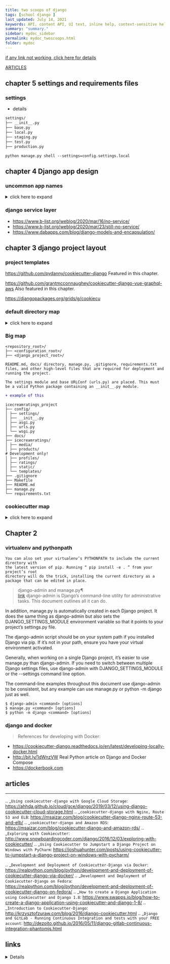```yaml
---
title: two scoops of django
tags: [school django ]
last_updated: July 14, 2021
keywords: API, content API, UI text, inline help, context-sensitive help, popovers, tooltips
summary: "summary."
sidebar: mydoc_sidebar
permalink: mydoc_twoscoops.html
folder: mydoc
---
```


[if any link not working, click here for details](#links)

[ARTICLES](#articles)


## chapter 5 settings and requirements files

### settings 

- details

```diff
settings/
├── __init__.py
├── base.py
├── local.py
├── staging.py
├── test.py
├── production.py
```

```shell
python manage.py shell --settings=config.settings.local
```

## chapter 4 Django app design

### uncommon app names

<details> 
  <summary> click here to expand </summary>

```
scoops/
├── api/
├── behaviors.py
├── constants.py
├── context_processors.py
├── decorators.py
├── db/
├── exceptions.py
├── fields.py
├── factories.py
├── helpers.py
├── managers.py
├── middleware.py
├── schema.py
├── signals.py
├── utils.py
├── viewmixins.py
```

</details>

### django service layer
- https://www.b-list.org/weblog/2020/mar/16/no-service/
- https://www.b-list.org/weblog/2020/mar/23/still-no-service/
- https://www.dabapps.com/blog/django-models-and-encapsulation/

## chapter 3 django project layout

### project templates

https://github.com/pydanny/cookiecutter-django
Featured in this chapter.

https://github.com/grantmcconnaughey/cookiecutter-django-vue-graphql-aws
Also featured in this chapter.

https://djangopackages.org/grids/g/cookiecu

### default directory map

<details>
  <summary> click here to expand </summary>

```text
mysite/
├── manage.py
├── my_app
│ ├── __init__.py
│ ├── admin.py
│ ├── apps.py
│ ├── migrations
│ │
│ ├── models.py
│ ├── tests.py
│ └── views.py
└── __init__.py
└── mysite
├── __init__.py
├── asgi.py
├── settings.py
├── urls.py
└── wsgi.py
```

</details>

### Big map

```
<repository_root>/
├── <configuration_root>/
├── <django_project_root>/
```

`README.md, docs/ directory, manage.py, .gitignore, requirements.txt files, and other high-level files that are required for deployment and running the project.`

`The settings module and base URLConf (urls.py) are placed. This must be a valid Python package containing an __init__.py module. `

```diff
+ example of this
```

```
icecreamratings_project
├── config/
│ ├── settings/
│ ├── __init__.py
│ ├── asgi.py
│ ├── urls.py
│ └── wsgi.py
├── docs/
├── icecreamratings/
│ ├── media/
│ ├── products/
# Development only!
│ ├── profiles/
│ ├── ratings/
│ ├── static/
│ └── templates/
├── .gitignore
├── Makefile
├── README.md
├── manage.py
└── requirements.txt
```

### cookiecutter map

<details>
  <summary> click here to expand</summary>
  

```
.
├── bin
│   └── post_compile
├── compose
│   ├── local
│   │   ├── django
│   │   │   ├── Dockerfile
│   │   │   └── start
│   │   └── docs
│   │       ├── Dockerfile
│   │       └── start
│   └── production
│       ├── django
│       │   ├── Dockerfile
│       │   ├── entrypoint
│       │   └── start
│       ├── postgres
│       │   ├── Dockerfile
│       │   └── maintenance
│       │       ├── backup
│       │       ├── backups
│       │       ├── restore
│       │       └── _sourced
│       │           ├── constants.sh
│       │           ├── countdown.sh
│       │           ├── messages.sh
│       │           └── yes_no.sh
│       └── traefik
│           ├── Dockerfile
│           └── traefik.yml
├── config
│   ├── __init__.py
│   ├── settings
│   │   ├── base.py
│   │   ├── __init__.py
│   │   ├── local.py
│   │   ├── production.py
│   │   └── test.py
│   ├── urls.py
│   └── wsgi.py
├── CONTRIBUTORS.txt
├── cookiecutter
│   ├── conftest.py
│   ├── contrib
│   │   ├── __init__.py
│   │   └── sites
│   │       ├── __init__.py
│   │       └── migrations
│   │           ├── 0001_initial.py
│   │           ├── 0002_alter_domain_unique.py
│   │           ├── 0003_set_site_domain_and_name.py
│   │           ├── 0004_alter_options_ordering_domain.py
│   │           └── __init__.py
│   ├── __init__.py
│   ├── static
│   │   ├── css
│   │   │   └── project.css
│   │   ├── fonts
│   │   ├── images
│   │   │   └── favicons
│   │   │       └── favicon.ico
│   │   ├── js
│   │   │   └── project.js
│   │   └── sass
│   │       ├── custom_bootstrap_vars.scss
│   │       └── project.scss
│   ├── templates
│   │   ├── 403.html
│   │   ├── 404.html
│   │   ├── 500.html
│   │   ├── account
│   │   │   ├── account_inactive.html
│   │   │   ├── base.html
│   │   │   ├── email_confirm.html
│   │   │   ├── email.html
│   │   │   ├── login.html
│   │   │   ├── logout.html
│   │   │   ├── password_change.html
│   │   │   ├── password_reset_done.html
│   │   │   ├── password_reset_from_key_done.html
│   │   │   ├── password_reset_from_key.html
│   │   │   ├── password_reset.html
│   │   │   ├── password_set.html
│   │   │   ├── signup_closed.html
│   │   │   ├── signup.html
│   │   │   ├── verification_sent.html
│   │   │   └── verified_email_required.html
│   │   ├── base.html
│   │   ├── pages
│   │   │   ├── about.html
│   │   │   └── home.html
│   │   └── users
│   │       ├── user_detail.html
│   │       └── user_form.html
│   ├── users
│   │   ├── adapters.py
│   │   ├── admin.py
│   │   ├── apps.py
│   │   ├── forms.py
│   │   ├── __init__.py
│   │   ├── migrations
│   │   │   ├── 0001_initial.py
│   │   │   └── __init__.py
│   │   ├── models.py
│   │   ├── tests
│   │   │   ├── factories.py
│   │   │   ├── __init__.py
│   │   │   ├── test_admin.py
│   │   │   ├── test_forms.py
│   │   │   ├── test_models.py
│   │   │   ├── test_urls.py
│   │   │   └── test_views.py
│   │   ├── urls.py
│   │   └── views.py
│   └── utils
│       ├── context_processors.py
│       └── __init__.py
├── docs
│   ├── conf.py
│   ├── howto.rst
│   ├── index.rst
│   ├── __init__.py
│   ├── make.bat
│   ├── Makefile
│   ├── pycharm
│   │   ├── configuration.rst
│   │   └── images
│   │       ├── 1.png
│   │       ├── 2.png
│   │       ├── 3.png
│   │       ├── 4.png
│   │       ├── 7.png
│   │       ├── 8.png
│   │       ├── f1.png
│   │       ├── f2.png
│   │       ├── f3.png
│   │       ├── f4.png
│   │       ├── issue1.png
│   │       └── issue2.png
│   └── users.rst
├── LICENSE
├── locale
│   └── README.rst
├── local.yml
├── manage.py
├── merge_production_dotenvs_in_dotenv.py
├── Procfile
├── production.yml
├── pytest.ini
├── README.rst
├── requirements
│   ├── base.txt
│   ├── local.txt
│   └── production.txt
├── requirements.txt
├── runtime.txt
├── setup.cfg
└── tree.md

37 directories, 120 files
```

</details>

## Chapter 2

### virtualenv and pythonpath

```
You can also set your virtualenv’s PYTHONPATH to include the current directory with
the latest version of pip. Running “ pip install -e . ” from your project’s root
directory will do the trick, installing the current directory as a package that can be edited in place.

```
  
> django-admin and manage.py¶  
> [link](https://docs.djangoproject.com/en/3.2/ref/django-admin/)
django-admin is Django’s command-line utility for administrative tasks. This document outlines all it can do.

In addition, manage.py is automatically created in each Django project. It does the same thing as django-admin but also sets the DJANGO_SETTINGS_MODULE environment variable so that it points to your project’s settings.py file.

The django-admin script should be on your system path if you installed Django via pip. If it’s not in your path, ensure you have your virtual environment activated.

Generally, when working on a single Django project, it’s easier to use manage.py than django-admin. If you need to switch between multiple Django settings files, use django-admin with DJANGO_SETTINGS_MODULE or the --settings command line option.

The command-line examples throughout this document use django-admin to be consistent, but any example can use manage.py or python -m django just as well.

```
$ django-admin <command> [options]
$ manage.py <command> [options]
$ python -m django <command> [options]
```


### django and docker 

>References for developing with Docker:

- https://cookiecutter-django.readthedocs.io/en/latest/developing-locally-docker.html
- http://bit.ly/1dWnzVW Real Python article on Django and Docker Compose
- https://dockerbook.com


## articles

---------

.. _`Using cookiecutter-django with Google Cloud Storage`: https://ahhda.github.io/cloud/gce/django/2019/03/12/using-django-cookiecutter-cloud-storage.html
.. _`cookiecutter-django with Nginx, Route 53 and ELB`: https://msaizar.com/blog/cookiecutter-django-nginx-route-53-and-elb/
.. _`cookiecutter-django and Amazon RDS`: https://msaizar.com/blog/cookiecutter-django-and-amazon-rds/
.. _`Exploring with Cookiecutter`: http://www.snowboardingcoder.com/django/2016/12/03/exploring-with-cookiecutter/
.. _`Using Cookiecutter to Jumpstart a Django Project on Windows with PyCharm`: https://joshuahunter.com/posts/using-cookiecutter-to-jumpstart-a-django-project-on-windows-with-pycharm/

.. _`Development and Deployment of Cookiecutter-Django via Docker`: https://realpython.com/blog/python/development-and-deployment-of-cookiecutter-django-via-docker/
.. _`Development and Deployment of Cookiecutter-Django on Fedora`: https://realpython.com/blog/python/development-and-deployment-of-cookiecutter-django-on-fedora/
.. _`How to create a Django Application using Cookiecutter and Django 1.8`: https://www.swapps.io/blog/how-to-create-a-django-application-using-cookiecutter-and-django-1-8/
.. _`Introduction to Cookiecutter-Django`: http://krzysztofzuraw.com/blog/2016/django-cookiecutter.html
.. _`Django and GitLab - Running Continuous Integration and tests with your FREE account`: http://dezoito.github.io/2016/05/11/django-gitlab-continuous-integration-phantomjs.html


## links

<details
  <summary> link not working?, click below  </summary>
  
 
  <ol><li><a href="https://docs.djangoproject.com/en/3.2/topics/http/middleware/#process-template-response">/2nujh0e</a></li><li><a href="https://docs.djangoproject.com/en/3.2/topics/http/middleware/#process-template-response">/3f2pjuk</a></li><li><a href="https://docs.djangoproject.com/en/3.2/topics/testing/tools/#assertions">/3ql9vki</a></li><li><a href="https://docs.djangoproject.com/en/3.2/topics/testing/tools/#assertions">/35fskkd</a></li><li><a href="https://docs.djangoproject.com/en/3.2/ref/utils/#django.utils.html.format_html">/3pb3wov</a></li><li><a href="https://docs.djangoproject.com/en/3.2/ref/utils/#django.utils.html.format_html">/2yfqhbz</a></li><li><a href="https://docs.djangoproject.com/en/3.2/ref/settings/#session-serializer">/2lojuac</a></li><li><a href="https://docs.djangoproject.com/en/3.2/ref/settings/#session-serializer">/2kieriu</a></li><li><a href="https://docs.djangoproject.com/en/3.2/ref/settings/#debug">/39vtww7</a></li><li><a href="https://docs.djangoproject.com/en/3.2/topics/db/models/#proxy-models">/2ke7reo</a></li><li><a href="https://docs.djangoproject.com/en/3.2/topics/db/models/#proxy-models">/django-db-models-foreignkey</a></li><li><a href="https://docs.djangoproject.com/en/3.2/ref/models/fields/#enumeration-types">/3idkv3n</a></li><li><a href="https://docs.djangoproject.com/en/3.2/ref/models/fields/#enumeration-types">/django-3-choice-classes</a></li><li><a href="https://raw.githubusercontent.com/feldroy/django-crash-starter/master/installers/ubuntu/install_postgresql_13_ubuntu.sh">/3ctu5tq</a></li><li><a href="https://raw.githubusercontent.com/feldroy/django-crash-starter/master/installers/ubuntu/install_postgresql_13_ubuntu.sh">/pg13-ubuntu-installer</a></li><li><a href="https://www.feldroy.com/products/two-scoops-of-django-3-x">/3cx0ort</a></li><li><a href="https://www.feldroy.com/products/two-scoops-of-django-3-x">/2eqtagk</a></li><li><a href="https://docs.djangoproject.com/en/3.1/ref/models/fields/#enumeration-types">/3huub2k</a></li><li><a href="https://docs.djangoproject.com/en/3.0/ref/models/fields/#enumeration-types">/3mimvup</a></li><li><a href="https://br.feldroy.com/collections/all">/35vflm0</a></li><li><a href="https://br.feldroy.com/collections/all">/br-products</a></li><li><a href="https://www.feldroy.com/pages/courses#dcc">/2rqx59a</a></li><li><a href="https://www.feldroy.com/pages/courses#dcc">/dcc-live</a></li><li><a href="https://github.com/feldroy/django-crash-starter/blob/master/{{cookiecutter.project_slug}}/env.sample.windows">/3k2c6kh</a></li><li><a href="https://github.com/feldroy/django-crash-starter/blob/master/{{cookiecutter.project_slug}}/env.sample.windows">/env_sample_windows</a></li><li><a href="https://github.com/feldroy/django-crash-starter/blob/master/{{cookiecutter.project_slug}}/env.sample.mac_or_linux">/3m3mwhy</a></li><li><a href="https://github.com/feldroy/django-crash-starter/blob/master/{{cookiecutter.project_slug}}/env.sample.mac_or_linux">/env-sample-mac-or-linux</a></li><li><a href="https://daniel.feldroy.com/tools-we-used-to-write-2scoops.html">/2eb1bea</a></li><li><a href="https://daniel.feldroy.com/tools-we-used-to-write-2scoops.html">/tools2scoops</a></li><li><a href="https://www.amazon.com/Illustrated-Guide-Python-Walkthrough-Illustrations/dp/1977921752">/2ebp3hh</a></li><li><a href="https://www.amazon.com/Illustrated-Guide-Python-Walkthrough-Illustrations/dp/1977921752">/3jq5lud</a></li><li><a href="https://www.feldroy.com/collections/two-scoops-press/products/django-crash-course?variant=32232086175831">/2q81b7l</a></li><li><a href="https://www.feldroy.com/products/practical-python-projects">/34ehdk1</a></li><li><a href="https://www.feldroy.com/pages/authorized-vendors-and-distributors">/2cnupmh</a></li><li><a href="https://www.feldroy.com/pages/authorized-vendors-and-distributors">/authorized-vendors</a></li><li><a href="http://feldroy.com/products/django-crash-course">/30pfilx</a></li><li><a href="http://feldroy.com/products/django-crash-course">/2pls3w2</a></li><li><a href="https://events.eventzilla.net/e/django-best-practices-the-two-scoops-way-2138797976">/3hdoxzn</a></li><li><a href="https://events.eventzilla.net/e/django-best-practices-the-two-scoops-way-2138797976">/tsd3x-live-class</a></li><li><a href="https://simpleisbetterthancomplex.com/tutorial/2018/01/18/how-to-implement-multiple-user-types-with-django.html">/2vsi3my</a></li><li><a href="https://youtu.be/f0hdXr2MOEA">/2bcqux0</a></li><li><a href="https://youtu.be/f0hdXr2MOEA">/multiple-user-types</a></li><li><a href="https://docs.djangoproject.com/en/3.1/topics/db/models/#proxy-models">/2bkxqkd</a></li><li><a href="https://docs.djangoproject.com/en/3.0/topics/db/models/#proxy-models">/2zlhuqh</a></li><li><a href="https://docs.google.com/presentation/d/17D0XFYJv5S-ews4bSCmshAWFkKZPgMoIAjqI-MGKhzA/edit?usp=sharing">/31nmwfw</a></li><li><a href="https://www.feldroy.com/products/two-scoops-of-django-3-x?utm_source=dev.to&amp;utm_medium=listing&amp;utm_campaign=dev.to %231&amp;utm_content=tsd">/2bdage4</a></li><li><a href="https://docs.python.org/dev/library/functools.html?highlight=#functools.cached_property">/3feeso3</a></li><li><a href="https://www.django-rest-framework.org/api-guide/schemas/#generating-an-openapi-schema">/3hmdgob</a></li><li><a href="https://www.django-rest-framework.org/api-guide/throttling/#setting-the-throttling-policy">/2x7avrz</a></li><li><a href="https://www.amazon.com/Django-Web-Development-Cookbook-development/dp/1838987428?tag=mlinar-20">/3dyaxfq</a></li><li><a href="https://www.amazon.com/Django-Web-Development-Cookbook-development/dp/1838987428">/2xdoknp</a></li><li><a href="https://github.com/Miserlou/Zappa#asynchronous-task-execution">/2znngjc</a></li><li><a href="https://docs.djangoproject.com/en/3.0/ref/contrib/messages/#django.contrib.messages.views.SuccessMessageMixin">/3galth9</a></li><li><a href="https://www.amazon.com/Secrets-JavaScript-Ninja-John-Resig/dp/1617292850/?tag=mlinar-20">/2aknxyp</a></li><li><a href="https://www.feldroy.com/collections/two-scoops-press/products/two-scoops-of-django-3-x">/3bqrm6d</a></li><li><a href="https://www.feldroy.com/collections/two-scoops-press/products/two-scoops-of-django-3-x">/tsd3x-on-store</a></li><li><a href="https://django-braces.readthedocs.io/en/latest/form.html#userkwargmodelformmixin">/3fz3bkn</a></li><li><a href="http://django-braces.readthedocs.io/en/latest/form.html/#userkwargmodelformmixin">/3bouohm</a></li><li><a href="https://www.python.org/community/awards/frank-willison/#carol-willing-2019">/3drfeik</a></li><li><a href="https://docs.djangoproject.com/en/3.0/topics/auth/passwords/#argon2">/2wgm0tr</a></li><li><a href="https://docs.djangoproject.com/en/3.0/topics/auth/passwords/#using-argon2-with-django">/3bcmhk0</a></li><li><a href="https://docs.djangoproject.com/en/3.0/topics/i18n/translation/#formatting-strings-format-lazy">/3cdvq1t</a></li><li><a href="https://docs.djangoproject.com/en/3.0/ref/templates/builtins/#json-script">/3f77ahj</a></li><li><a href="https://www.mkdocs.org/#getting-started">/2yng5rs</a></li><li><a href="https://docs.djangoproject.com/en/3.0/topics/db/queries/#querysets-are-lazy">/2yewrxj</a></li><li><a href="https://docs.djangoproject.com/en/3.0/ref/settings/#csrf-cookie-age">/3ev1duf</a></li><li><a href="https://docs.djangoproject.com/en/3.0/ref/settings/#csrf-failure-view">/35c3ney</a></li><li><a href="https://docs.djangoproject.com/en/3.0/topics/i18n/translation/#localized-names-of-languages">/2vj1y5e</a></li><li><a href="https://docs.djangoproject.com/en/3.0/ref/settings/#email-use-tls">/3f0ezpp</a></li><li><a href="https://docs.djangoproject.com/en/3.0/ref/settings/#csrf-cookie-domain">/2yriqog</a></li><li><a href="http://gargoyle.readthedocs.io/en/latest/usage/index.html#testing-switches">/3boffhx</a></li><li><a href="http://waffle.readthedocs.io/en/latest/testing/automated.html#testing-automated">/35gs7t2</a></li><li><a href="https://docs.djangoproject.com/en/3.0/topics/i18n/translation/#standard-translation">/3bpcmer</a></li><li><a href="https://docs.djangoproject.com/en/3.0/topics/i18n/translation/#lazy-translation">/2yripkc</a></li><li><a href="https://martinfowler.com/articles/continuousIntegration.html#PracticesOfContinuousIntegration">/2vmftk0</a></li><li><a href="http://www.django-rest-framework.org/api-guide/serializers/#serializing-objects">/2ywrybm</a></li><li><a href="https://docs.djangoproject.com/en/3.0/ref/utils/#django.utils.functional.cached_property">/2vjlcyl</a></li><li><a href="https://en.wikipedia.org/wiki/HIPAA#Security_Rule">/3alltoi</a></li><li><a href="https://docs.djangoproject.com/en/3.0/ref/models/fields/#filefield">/2vjvgcn</a></li><li><a href="https://groups.google.com/forum/#!forum/django-announce">/2wcnz1y</a></li><li><a href="https://pypi.org/project/defusedxml#python-xml-libraries">/2kkwumq</a></li><li><a href="https://docs.djangoproject.com/en/3.0/topics/security/#sql-injection-protection">/35gzpfn</a></li><li><a href="https://docs.djangoproject.com/en/3.0/ref/utils/#django.utils.html.format_html">/2yfqhbz</a></li><li><a href="https://docs.djangoproject.com/en/3.0/topics/http/sessions/#using-cookie-based-sessions">/2yv4qtn</a></li><li><a href="https://docs.djangoproject.com/en/3.0/ref/templates/builtins/#escape">/2xea7xq</a></li><li><a href="https://docs.djangoproject.com/en/3.0/ref/settings/#session-serializer">/2kieriu</a></li><li><a href="https://docs.djangoproject.com/en/3.0/ref/request-response/#django.http.HttpRequest.get_host">/3f0evgb</a></li><li><a href="https://docs.djangoproject.com/en/3.0/topics/http/sessions/#session-serialization">/2khtpwt</a></li><li><a href="https://docs.djangoproject.com/en/3.0/ref/templates/builtins/#spaceless">/2skug66</a></li><li><a href="https://docs.djangoproject.com/en/3.0/ref/settings/#allowed-hosts">/2kuwk0b</a></li><li><a href="https://docs.djangoproject.com/en/3.0/topics/testing/tools/#django.test.TransactionTestCase.assertNumQueries">/3bmrhej</a></li><li><a href="https://docs.djangoproject.com/en/3.0/ref/settings/#debug">/3f0ev99</a></li><li><a href="https://docs.djangoproject.com/en/3.0/topics/security/#ssl-https">/2shvquh</a></li><li><a href="https://docs.python.org/3/library/unittest.html#assert-methods">/35f7ztm</a></li><li><a href="https://docs.djangoproject.com/en/3.0/topics/testing/tools/#assertions">/35fskkd</a></li><li><a href="http://faker.readthedocs.io/en/master/#how-to-use-with-factory-boy">/2yh01pg</a></li><li><a href="https://docs.python.org/2/library/unittest.html#unittest.TestCase.assertRaises">/3f2ip67</a></li><li><a href="https://docs.pytest.org/en/latest/assert.html#assertions-about-expected-exceptions">/3byfhn2</a></li><li><a href="https://docs.djangoproject.com/en/3.0/topics/auth/customizing/#a-full-example">/2yc94ht</a></li><li><a href="https://pypi.org/">/3etodys</a></li><li><a href="https://pip.pypa.io/en/stable/reference/pip_install/#requirement-specifiers">/2kkwwnw</a></li><li><a href="http://www.django-rest-framework.org/topics/api-clients/#command-line-client">/2wco5xo</a></li><li><a href="http://www.django-rest-framework.org/topics/api-clients/#python-client-library">/2zaevfh</a></li><li><a href="http://www.django-rest-framework.org/topics/documenting-your-api/#third-party-packages">/2sezssc</a></li><li><a href="http://www.django-rest-framework.org/topics/api-clients/#javascript-client-library">/2ye9ofv</a></li><li><a href="http://jinja.pocoo.org/docs/dev/api/#jinja2.Environment">/2yc94ar</a></li><li><a href="http://jinja.pocoo.org/docs/dev/extensions/#module-jinja2.ext">/2vjw4fk</a></li><li><a href="https://docs.djangoproject.com/en/3.0/ref/forms/renderers/#overriding-built-in-widget-templates">/3f2iuxt</a></li><li><a href="https://docs.djangoproject.com/en/3.0/ref/templates/api/#django.template.loaders.cached.Loader">/3f0u4yc</a></li><li><a href="https://docs.djangoproject.com/en/3.0/topics/templates/#django.template.backends.jinja2.Jinja2">/35d3d6j</a></li><li><a href="https://docs.djangoproject.com/en/3.0/ref/forms/api/#django.forms.Form.non_field_errors">/2yjxmwl</a></li><li><a href="https://docs.djangoproject.com/en/3.0/ref/forms/renderers/#templatessetting">/2yc93dp</a></li><li><a href="https://docs.djangoproject.com/en/3.0/ref/csrf/#ajax">/2xgjoi8</a></li><li><a href="https://docs.djangoproject.com/en/3.0/ref/forms/validation/#raising-validationerror">/2zd4heb</a></li><li><a href="https://django-braces.readthedocs.io/en/latest/form.html#userformkwargsmixin">/3bm9poj</a></li><li><a href="https://django-braces.readthedocs.io/en/latest/form.html#userkwargmodelformmixin/">/2w5lntl</a></li><li><a href="https://docs.djangoproject.com/en/3.0/ref/forms/api/#django.forms.Form.errors.as_data">/2kewsg2</a></li><li><a href="https://docs.djangoproject.com/en/3.0/ref/forms/api/#django.forms.Form.errors.as_json">/2yc936n</a></li><li><a href="https://docs.djangoproject.com/en/3.0/topics/class-based-views/intro/#using-class-based-views">/2w9f6wv</a></li><li><a href="https://docs.djangoproject.com/en/3.0/topics/http/middleware/#process-template-response">/3f2pjuk</a></li><li><a href="https://docs.djangoproject.com/en/3.0/misc/design-philosophies/#url-design">/3bl4gwy</a></li><li><a href="https://docs.djangoproject.com/en/3.0/topics/class-based-views/intro/#decorating-class-based-views">/2wcnxxu</a></li><li><a href="https://docs.djangoproject.com/en/3.0/ref/models/fields/#django.db.models.Field.choices">/3ez6lra</a></li><li><a href="https://docs.djangoproject.com/en/3.0/ref/models/options/">/2simepd</a></li><li><a href="https://github.com/HackSoftware/Django-Styleguide#services">/2kgjkey</a></li><li><a href="https://www.python.org/dev/peps/pep-0008/#a-foolish-consistency-is-the-hobgoblin-of-little-minds">/2y01snh</a></li><li><a href="https://github.com/Miserlou/Zappa#setting-environment-variables">/2klzrhi</a></li><li><a href="http://www.python.org/dev/peps/pep-0008/#maximum-line-length">/2ygg6xs</a></li><li><a href="https://djangopackages.org/">/2si4yts</a></li><li><a href="https://docs.djangoproject.com/en/3.0/topics/security/#additional-security-topics">/3amyjhq</a></li><li><a href="http://www.jsfuck.com/">/2kfi4bb</a></li><li><a href="http://www.jsfuck.com/">/unusual-javascript</a></li><li><a href="https://www.feldroy.com/collections/everything">/2zszq4j</a></li><li><a href="https://www.feldroy.com/collections/everything">/products</a></li><li><a href="https://raw.githubusercontent.com/feldroy/django-crash-starter/master/installers/windows/install_chocolatey_windows10.bat">/3bdjah4</a></li><li><a href="https://raw.githubusercontent.com/feldroy/django-crash-starter/master/installers/windows/install_chocolatey_windows10.bat">/chocolatey-cmd-installer</a></li><li><a href="https://chocolatey.org/courses/installation/installing?method=installing-chocolatey?quiz=true#cmd">/3bzalba</a></li><li><a href="https://chocolatey.org/courses/installation/installing?method=installing-chocolatey?quiz=true#cmd">/choco-tutorial</a></li><li><a href="https://docs.djangoproject.com/en/3.0/topics/db/transactions/#transactions-in-mysql">/2wortfr</a></li><li><a href="https://docs.djangoproject.com/en/3.0/topics/db/transactions/#transactions-in-mysql">/transactions-in-mysql</a></li><li><a href="https://docs.djangoproject.com/en/3.0/ref/models/options/#indexes">/3aezlsz</a></li><li><a href="https://docs.djangoproject.com/en/3.0/ref/models/options/#indexes">/model-indexes</a></li><li><a href="https://docs.djangoproject.com/en/3.0/ref/models/fields/#choices">/2xviakl</a></li><li><a href="https://docs.djangoproject.com/en/3.0/ref/models/fields/#choices">/field-choices</a></li><li><a href="https://docs.djangoproject.com/en/3.0/topics/migrations/#historical-models">/2xlf5eu</a></li><li><a href="https://docs.djangoproject.com/en/3.0/topics/migrations/#historical-models">/historical-models</a></li><li><a href="https://docs.djangoproject.com/en/3.0/topics/migrations/#model-managers">/3covkcf</a></li><li><a href="https://docs.djangoproject.com/en/3.0/topics/migrations/#model-managers">/model-managers</a></li><li><a href="https://docs.djangoproject.com/en/3.0/ref/migration-operations/#runsql">/2xqonqw</a></li><li><a href="https://docs.djangoproject.com/en/3.0/ref/migration-operations/#runsql">/runsql</a></li><li><a href="https://docs.djangoproject.com/en/3.0/ref/migration-operations/#runpython">/2vfzddm</a></li><li><a href="https://docs.djangoproject.com/en/3.0/ref/migration-operations/#runpython">/runpython</a></li><li><a href="https://docs.djangoproject.com/en/3.0/topics/db/models/#model-inheritance">/3csjp7u</a></li><li><a href="https://docs.djangoproject.com/en/3.0/topics/db/models/#model-inheritance">/model-inheritance</a></li><li><a href="https://raw.githubusercontent.com/feldroy/django-crash-starter/master/installers/ubuntu/install_vscode_ubuntu.sh">/3ahwuxk</a></li><li><a href="https://raw.githubusercontent.com/feldroy/django-crash-starter/master/installers/ubuntu/install_vscode_ubuntu.sh">/vscode-ubuntu-installer</a></li><li><a href="https://raw.githubusercontent.com/feldroy/django-crash-starter/master/installers/ubuntu/install_postgresql_12_ubuntu.sh">/3ecoixk</a></li><li><a href="https://raw.githubusercontent.com/feldroy/django-crash-starter/master/installers/ubuntu/install_postgresql_12_ubuntu.sh">/pg12-ubuntu-installer</a></li><li><a href="https://raw.githubusercontent.com/roygreenfeld/django-crash-starter/master/installers/ubuntu/install_postgresql_12_ubuntu.sh">/2wqnao9</a></li><li><a href="https://bitbucket.org/pypa/wheel/issues/146/wheel-building-fails-on-cpython-350b3">/1zuu7b0</a></li><li><a href="https://bitbucket.org/pypa/wheel/issues/146/wheel-building-fails-on-cpython-350b3">/wheel-building-fails-cpython-35</a></li><li><a href="https://github.com/audreyr/cookiecutter">/1lkee9m</a></li><li><a href="https://docs.google.com/forms/d/1B7O7XZUxb_my6Z2Uc8BWP-EnYmRu8pPabRPpWqODm9g/viewform">/1itwrwp</a></li><li><a href="https://docs.google.com/forms/d/1B7O7XZUxb_my6Z2Uc8BWP-EnYmRu8pPabRPpWqODm9g/viewform">/iedjangogirls-app</a></li><li><a href="http://stackoverflow.com/questions/16773362/why-is-the-running-of-pyc-files-not-faster-compared-to-py-files">/1jumguf</a></li><li><a href="https://github.com/search?l=Python&amp;o=desc&amp;p=3&amp;q=polls&amp;s=updated&amp;type=Repositories&amp;utf8=✓">/1yrevti</a></li><li><a href="https://github.com/search?l=Python&amp;o=desc&amp;p=3&amp;q=polls&amp;s=updated&amp;type=Repositories&amp;utf8=✓">/djpolls</a></li><li><a href="http://www.eventbrite.com/e/pydsla-blaze-connecting-analysts-to-big-computation-tickets-15546976425?utm_source=eb_email&amp;utm_medium=email&amp;utm_campaign=event_reminder&amp;utm_term=eventname&amp;ref=eemaileventremind">/1fploom</a></li><li><a href="http://techweek.com/schedule/losangeles/#schedule/PyCon Startup Row/d55fac4f9979f5f8040d1569661c905d">/1vpaqqf</a></li><li><a href="http://techweek.com/schedule/losangeles/#schedule/PyCon Startup Row/d55fac4f9979f5f8040d1569661c905d">/pyconstartuprowla</a></li><li><a href="http://www.reddit.com/r/MensRights/comments/1bav2o/why_is_the_exclusionary_pyladies_group_allowed_to/">/1sejwyf</a></li><li><a href="http://wiki.python.org/moin/CheeseShopTutorial#Submitting_Packages_to_the_Package_Index">/xsw6rb</a></li><li><a href="http://wiki.python.org/moin/CheeseShopTutorial#Submitting_Packages_to_the_Package_Index">/submit-to-pypi</a></li><li><a href="http://audreymroy.com/art/art-installations.html">/yyme8e</a></li><li><a href="http://audreymroy.com/2012/05/03/sfv-developers-recap.html">/k8y8rf</a></li><li><a href="http://www.spire.io/posts/our-architecture.html">/juute9</a></li><li><a href="http://www.meetup.com/LA-Hackathons/events/62796642/">/iecehh</a></li><li><a href="http://www.meetup.com/sfv-developers/events/62438672/">/iqabop</a></li><li><a href="http://thegloss.com/career/brunch-ladies-working-880/">/j2pjfx</a></li><li><a href="http://www.flickr.com/photos/oranginafrance/5702994513/in/photostream">/i2kwal</a></li><li><a href="http://opendjango.com/">/hxu1k2</a></li><li><a href="https://github.com/elmcitylabs/ECL-Facebook">/hode7c</a></li><li><a href="http://labs.twistedmatrix.com/2012/03/google-summer-of-code-and-outreach.html?utm_source=feedburner&amp;utm_medium=feed&amp;utm_campaign=Feed:+TwistedMatrixLaboratories+(Twisted+Matrix+Laboratories)">/hcufoh</a></li><li><a href="https://pycon.disqus.com/threads/rOFK6">/xeqode</a></li><li><a href="http://pydanny.github.com/you-should-heroku.html">/xtrvxe</a></li><li><a href="http://consumernotebook.com/target-home-conservatory-patio-2-person-glider/4f49662cbebb78000e000000/">/zoazce</a></li><li><a href="http://news.ycombinator.com/item?id=3621778">/z6ftxc</a></li><li><a href="http://news.ycombinator.com/item?id=3616508">/zkho0m</a></li><li><a href="http://pycon.blogspot.com/2012/02/startup-row-winners-for-pycon-2012.html?utm_source=feedburner&amp;utm_medium=twitter&amp;utm_campaign=Feed:+ThePyconBlog+(The+PyCon+blog)">/azglcl</a></li><li><a href="http://ballmerpeakathon.com/">/zuxjuv</a></li><li><a href="http://consumernotebook.com/blog/2011/dec/my-role-at-consumer-notebook/">/ujtz8g</a></li><li><a href="http://pydanny.blogspot.com/2011/12/announcing-consumer-notebook.html">/vr1pln</a></li><li><a href="http://www.women2.org/apply-to-pitch-in-san-francisco-2012-with-women-2-0/">/ufqekg</a></li><li><a href="http://37signals.com/svn/posts/2486-bootstrapped-profitable-proud-github">/syamtq</a></li><li><a href="https://github.com/audreyr/auditionrocket_mockups/">/tckkxj</a></li><li><a href="http://djangolookslikefun.wordpress.com/">/oe2nyx</a></li><li><a href="http://nc-django-sprint-2011-11.eventbrite.com/">/n1wxh6</a></li><li><a href="http://www.caktusgroup.com/blog/2011/10/10/caktus-hosts-3rd-django-sprint-north-carolina/">/qlzwii</a></li><li><a href="https://code.djangoproject.com/wiki/Sprint201111#Online">/qjc6tu</a></li><li><a href="http://pyladies-nov-workshop-usc.eventbrite.com/">/nzougo</a></li><li><a href="http://pyladies-idealab-october.eventbrite.com/">/okirfz</a></li><li><a href="http://audreyr.posterous.com/75336715">/qqtvq6</a></li><li><a href="http://www.slideshare.net/audreyr/amazing-thingspycodeconfaudreyroy">/qdukhr</a></li><li><a href="https://github.com/audreyr/pydanny-event-notes">/q4mbed</a></li><li><a href="http://morepypy.blogspot.com/2011/07/realtime-image-processing-in-python.html">/ndobqc</a></li><li><a href="http://twitter.com/#!/pydanny/status/121955726343159808">/q5hpyr</a></li><li><a href="http://dl.dropbox.com/u/768016/djangocon-2011/thunderdome/django-package-thunderdome-detailed-judging-report.pdf">/pjqjw5</a></li><li><a href="http://www.slideshare.net/audreyr/django-package-thunderdome-by-audrey-roy-daniel-greenfeld">/nebxbm</a></li><li><a href="http://lwn.net/Articles/430118/">/ouvurh</a></li><li><a href="http://pyladies.com/blog/pyladies-meetup-at-djangocon">/mza1be</a></li><li><a href="http://www.slideshare.net/pydanny/python-worst-practices/">/odgn0p</a></li><li><a href="http://www.slideshare.net/audreyr/kiwi-pycon-2011-audrey-roy-keynote-speech">/o9gteg</a></li><li><a href="http://www.flickr.com/photos/pyladies">/omjbxi</a></li><li><a href="https://github.com/matplotlib/matplotlib">/qcwcw0</a></li><li><a href="http://audreyr.posterous.com/thank-you-pycon-au">/qs61bm</a></li><li><a href="http://www.slideshare.net/audreyr/pycon-australia-2011-keynote-audrey-roy">/omzla2</a></li><li><a href="http://stackoverflow.com/questions/5150980/invalid-command-wsgireloadmechanism-in-my-apache-sites-config-file">/gpzfai</a></li><li><a href="http://stackoverflow.com/questions/3570710/select-items-runs-fine-in-chrome-et-al-but-not-on-android-g-1-browser">/bnfcis</a></li><li><a href="http://twitter.com/fuzzy_rainbow">/a2xgvf</a></li><li><a href="http://www.facebook.com/fuzzyrainbow">/dowdyq</a></li><li><a href="http://www.fuzzyrainbow.com/caterpillars/">/9hok38</a></li><li><a href="http://www.flickr.com/photos/dnsf/3299646682/in/set-72157614198047732/">/br98hj</a></li><li><a href="http://cebacosoftware.com/2010/08/great-design-and-ui-doesnt-happen-overnight-everlater-coms-front-end-process/">/cavzlx</a></li><li><a href="http://www.ipadportraits.com">/dsyxpa</a></li><li><a href="http://dl.dropbox.com/u/768016/danny_bday.png">/cw8hqf</a></li><li><a href="http://www.forkinit.com/audreyr/recipes/">/9fiu6r</a></li><li><a href="http://dl.dropbox.com/u/768016/housewarming.png">/boo6mf</a></li><li><a href="http://audreyr.posterous.com/how-to-optimize-large-image-files-for-the-web">/blkatm</a></li><li><a href="http://www.sitasingstheblues.com/">/aedgx0</a></li><li><a href="http://www.surveymonkey.com/s.aspx?sm=EEsworCfpnVaZRJjxLdJhw_3d_3d">/17zwdy</a></li><li><a href="http://blog.twilio.com/2009/10/price-it-by-phone-wins-twilio-app-engine-contest.html">/vmjig</a></li><li><a href="http://price-it.appspot.com/">/1fb1oz</a></li><li><a href="http://sfrubyworkshops.com/">/7tqyi</a></li><li><a href="http://blogs.law.harvard.edu/genderandtech/ruby-on-rails-workshop-for-women/">/ydepl</a></li><li><a href="http://groups.google.com/group/google-appengine-downtime-notify/browse_thread/thread/e497ce0638d63351?hl=en">/k8rv7</a></li><li><a href="http://doodle.com/yg6y292cvdkfhska">/3ghray</a></li><li><a href="http://audreyr.posterous.com/what-google-app-engine-needs-to-improve-and-w">/18t0dy</a></li><li><a href="http://audreyr.posterous.com/an-ultimatum-for-myself-to-get-my-book-done">/dwppj</a></li><li><a href="http://www.biztechday.com/what-is-biztechday/">/19tnql</a></li><li><a href="http://audreyr.posterous.com/why-you-dont-see-me-at-geek-events-like-tc50">/17sik0</a></li><li><a href="http://www.fuzzyrainbow.com/">/4zud5m</a></li><li><a href="http://www.ustream.tv/channel/fbfund-rev-demo-day">/3uwsw</a></li><li><a href="http://audreyr.posterous.com/work-in-progress-cloud-editor-0">/1t6mty</a></li><li><a href="http://www.audreymroy.com/pinax/">/1518in</a></li><li><a href="http://audreyr.posterous.com/my-android-math-multiplier-game">/vifmk</a></li><li><a href="http://weblab2.mit.edu/docs/weblab/v6.1/manual/tutorial_main.htm">/12hexp</a></li><li><a href="http://www.itsjustpoison.com/blog/2008/09/18/veency-iphone-vnc-server-rocks/">/jt3pa</a></li><li><a href="https://www.feldroy.com/products/practical-python-projects">/ppp</a></li></ol>
  
 
  
  </details

